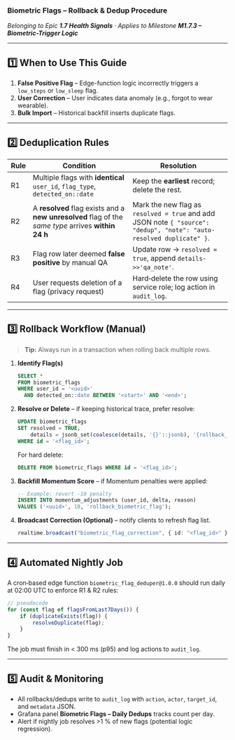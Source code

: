 ### Biometric Flags – Rollback & Dedup Procedure

_Belonging to Epic **1.7 Health Signals** · Applies to Milestone **M1.7.3 –
Biometric-Trigger Logic**_

---

## 1️⃣ When to Use This Guide

1. **False Positive Flag** – Edge-function logic incorrectly triggers a
   `low_steps` or `low_sleep` flag.
2. **User Correction** – User indicates data anomaly (e.g., forgot to wear
   wearable).
3. **Bulk Import** – Historical backfill inserts duplicate flags.

---

## 2️⃣ Deduplication Rules

| Rule | Condition                                                                                           | Resolution                                                                                                           |
| ---- | --------------------------------------------------------------------------------------------------- | -------------------------------------------------------------------------------------------------------------------- |
| R1   | Multiple flags with **identical** `user_id`, `flag_type`, `detected_on::date`                       | Keep the **earliest** record; delete the rest.                                                                       |
| R2   | A **resolved** flag exists and a **new unresolved** flag of the _same type_ arrives **within 24 h** | Mark the new flag as `resolved = true` and add JSON note `{ "source": "dedup", "note": "auto-resolved duplicate" }`. |
| R3   | Flag row later deemed **false positive** by manual QA                                               | Update row → `resolved = true`, append `details->>'qa_note'`.                                                        |
| R4   | User requests deletion of a flag (privacy request)                                                  | Hard‐delete the row using service role; log action in `audit_log`.                                                   |

---

## 3️⃣ Rollback Workflow (Manual)

> **Tip:** Always run in a transaction when rolling back multiple rows.

1. **Identify Flag(s)**
   ```sql
   SELECT *
   FROM biometric_flags
   WHERE user_id = '<uuid>'
     AND detected_on::date BETWEEN '<start>' AND '<end>';
   ```
2. **Resolve or Delete** – if keeping historical trace, prefer resolve:
   ```sql
   UPDATE biometric_flags
   SET resolved = TRUE,
       details = jsonb_set(coalesce(details, '{}'::jsonb), '{rollback_reason}', '"manual_rollback"')
   WHERE id = '<flag_id>';
   ```
   For hard delete:
   ```sql
   DELETE FROM biometric_flags WHERE id = '<flag_id>';
   ```
3. **Backfill Momentum Score** – if Momentum penalties were applied:
   ```sql
   -- Example: revert -10 penalty
   INSERT INTO momentum_adjustments (user_id, delta, reason)
   VALUES ('<uuid>', 10, 'rollback_biometric_flag');
   ```
4. **Broadcast Correction (Optional)** – notify clients to refresh flag list.
   ```typescript
   realtime.broadcast("biometric_flag_correction", { id: "<flag_id>" });
   ```

---

## 4️⃣ Automated Nightly Job

A cron‐based edge function `biometric_flag_deduper@1.0.0` should run daily at
02:00 UTC to enforce R1 & R2 rules:

```ts
// pseudocode
for (const flag of flagsFromLast7Days()) {
    if (duplicateExists(flag)) {
        resolveDuplicate(flag);
    }
}
```

The job must finish in < 300 ms (p95) and log actions to `audit_log`.

---

## 5️⃣ Audit & Monitoring

- All rollbacks/dedups write to `audit_log` with `action`, `actor`, `target_id`,
  and `metadata` JSON.
- Grafana panel **Biometric Flags – Daily Dedups** tracks count per day.
- Alert if nightly job resolves >1 % of new flags (potential logic regression).
